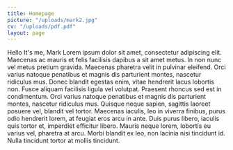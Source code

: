 ```yaml
---
title: Homepage
picture: "/uploads/mark2.jpg"
cv: "/uploads/pdf.pdf"
layout: page
---
```


Hello
It's me, Mark
Lorem ipsum dolor sit amet, consectetur adipiscing elit. Maecenas ac mauris et felis facilisis dapibus a sit amet metus. In non nunc vel metus pretium gravida. Maecenas pharetra velit in pulvinar eleifend. Orci varius natoque penatibus et magnis dis parturient montes, nascetur ridiculus mus. Donec blandit egestas enim, vitae hendrerit lacus lobortis non. Fusce aliquam facilisis ligula vel volutpat. Praesent rhoncus sed est in condimentum. Orci varius natoque penatibus et magnis dis parturient montes, nascetur ridiculus mus. Quisque neque sapien, sagittis laoreet posuere vel, blandit vel tortor. Maecenas iaculis, leo in viverra finibus, purus odio hendrerit lorem, at feugiat eros arcu in ante. Duis purus libero, iaculis quis tortor et, imperdiet efficitur libero. Mauris neque lorem, lobortis eu varius vel, pharetra at arcu. Morbi blandit ex leo, non lacinia nisi tincidunt id. Nulla tincidunt tortor at mollis tincidunt.
